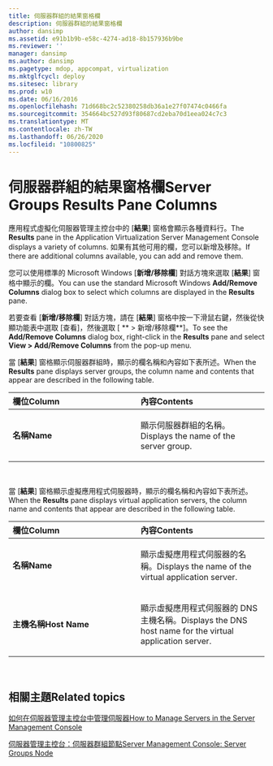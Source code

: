 ```yaml
---
title: 伺服器群組的結果窗格欄
description: 伺服器群組的結果窗格欄
author: dansimp
ms.assetid: e91b1b9b-e58c-4274-ad18-8b157936b9be
ms.reviewer: ''
manager: dansimp
ms.author: dansimp
ms.pagetype: mdop, appcompat, virtualization
ms.mktglfcycl: deploy
ms.sitesec: library
ms.prod: w10
ms.date: 06/16/2016
ms.openlocfilehash: 71d668bc2c52380258db36a1e27f07474c0466fa
ms.sourcegitcommit: 354664bc527d93f80687cd2eba70d1eea024c7c3
ms.translationtype: MT
ms.contentlocale: zh-TW
ms.lasthandoff: 06/26/2020
ms.locfileid: "10800825"
---
```

# <span data-ttu-id="ced05-103">伺服器群組的結果窗格欄</span><span class="sxs-lookup"><span data-stu-id="ced05-103">Server Groups Results Pane Columns</span></span>


<span data-ttu-id="ced05-104">應用程式虛擬化伺服器管理主控台中的 [**結果**] 窗格會顯示各種資料行。</span><span class="sxs-lookup"><span data-stu-id="ced05-104">The **Results** pane in the Application Virtualization Server Management Console displays a variety of columns.</span></span> <span data-ttu-id="ced05-105">如果有其他可用的欄，您可以新增及移除。</span><span class="sxs-lookup"><span data-stu-id="ced05-105">If there are additional columns available, you can add and remove them.</span></span>

<span data-ttu-id="ced05-106">您可以使用標準的 Microsoft Windows [**新增/移除欄**] 對話方塊來選取 [**結果**] 窗格中顯示的欄。</span><span class="sxs-lookup"><span data-stu-id="ced05-106">You can use the standard Microsoft Windows **Add/Remove Columns** dialog box to select which columns are displayed in the **Results** pane.</span></span>

<span data-ttu-id="ced05-107">若要查看 [**新增/移除欄**] 對話方塊，請在 [**結果**] 窗格中按一下滑鼠右鍵，然後從快顯功能表中選取 [查看]，然後選取 [ \*\* &gt; 新增/移除欄\*\*]。</span><span class="sxs-lookup"><span data-stu-id="ced05-107">To see the **Add/Remove Columns** dialog box, right-click in the **Results** pane and select **View &gt; Add/Remove Columns** from the pop-up menu.</span></span>

<span data-ttu-id="ced05-108">當 [**結果**] 窗格顯示伺服器群組時，顯示的欄名稱和內容如下表所述。</span><span class="sxs-lookup"><span data-stu-id="ced05-108">When the **Results** pane displays server groups, the column name and contents that appear are described in the following table.</span></span>

<table>
<colgroup>
<col width="50%" />
<col width="50%" />
</colgroup>
<thead>
<tr class="header">
<th align="left"><span data-ttu-id="ced05-109">欄位</span><span class="sxs-lookup"><span data-stu-id="ced05-109">Column</span></span></th>
<th align="left"><span data-ttu-id="ced05-110">內容</span><span class="sxs-lookup"><span data-stu-id="ced05-110">Contents</span></span></th>
</tr>
</thead>
<tbody>
<tr class="odd">
<td align="left"><p><strong><span data-ttu-id="ced05-111">名稱</span><span class="sxs-lookup"><span data-stu-id="ced05-111">Name</span></span></strong></p></td>
<td align="left"><p><span data-ttu-id="ced05-112">顯示伺服器群組的名稱。</span><span class="sxs-lookup"><span data-stu-id="ced05-112">Displays the name of the server group.</span></span></p></td>
</tr>
</tbody>
</table>

 

<span data-ttu-id="ced05-113">當 [**結果**] 窗格顯示虛擬應用程式伺服器時，顯示的欄名稱和內容如下表所述。</span><span class="sxs-lookup"><span data-stu-id="ced05-113">When the **Results** pane displays virtual application servers, the column name and contents that appear are described in the following table.</span></span>

<table>
<colgroup>
<col width="50%" />
<col width="50%" />
</colgroup>
<thead>
<tr class="header">
<th align="left"><span data-ttu-id="ced05-114">欄位</span><span class="sxs-lookup"><span data-stu-id="ced05-114">Column</span></span></th>
<th align="left"><span data-ttu-id="ced05-115">內容</span><span class="sxs-lookup"><span data-stu-id="ced05-115">Contents</span></span></th>
</tr>
</thead>
<tbody>
<tr class="odd">
<td align="left"><p><strong><span data-ttu-id="ced05-116">名稱</span><span class="sxs-lookup"><span data-stu-id="ced05-116">Name</span></span></strong></p></td>
<td align="left"><p><span data-ttu-id="ced05-117">顯示虛擬應用程式伺服器的名稱。</span><span class="sxs-lookup"><span data-stu-id="ced05-117">Displays the name of the virtual application server.</span></span></p></td>
</tr>
<tr class="even">
<td align="left"><p><strong><span data-ttu-id="ced05-118">主機名稱</span><span class="sxs-lookup"><span data-stu-id="ced05-118">Host Name</span></span></strong></p></td>
<td align="left"><p><span data-ttu-id="ced05-119">顯示虛擬應用程式伺服器的 DNS 主機名稱。</span><span class="sxs-lookup"><span data-stu-id="ced05-119">Displays the DNS host name for the virtual application server.</span></span></p></td>
</tr>
</tbody>
</table>

 

## <span data-ttu-id="ced05-120">相關主題</span><span class="sxs-lookup"><span data-stu-id="ced05-120">Related topics</span></span>


[<span data-ttu-id="ced05-121">如何在伺服器管理主控台中管理伺服器</span><span class="sxs-lookup"><span data-stu-id="ced05-121">How to Manage Servers in the Server Management Console</span></span>](how-to-manage-servers-in-the-server-management-console.md)

[<span data-ttu-id="ced05-122">伺服器管理主控台：伺服器群組節點</span><span class="sxs-lookup"><span data-stu-id="ced05-122">Server Management Console: Server Groups Node</span></span>](server-management-console-server-groups-node.md)

 

 





